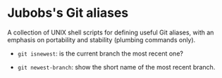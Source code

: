 # Jubobs's Git aliases

A collection of UNIX shell scripts for defining useful Git aliases,
with an emphasis on portability and stability (plumbing commands only).

- `git isnewest`: is the current branch the most recent one?

- `git newest-branch`: show the short name of the most recent branch.
